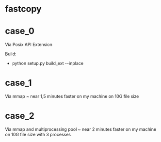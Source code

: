 # fastcopy
# case_0
Via Posix API Extension

Build:
- python setup.py build_ext --inplace

# case_1
Via mmap
~ near 1,5 minutes faster on my machine on 10G file size

# case_2
Via mmap and multiprocessing pool
~ near 2 minutes faster on my machine on 10G file size with 3 processes
 